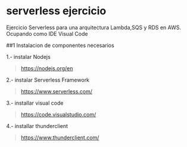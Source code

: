 # serverless ejercicio

Ejercicio Serverless para una arquitectura Lambda,SQS y RDS en AWS. Ocupando como IDE Visual Code  

##1 Instalacion de componentes necesarios

1.- instalar Nodejs
>https://nodejs.org/en

2.- instalar Serverless Framework
>https://www.serverless.com/

3.- installar visual code
>https://code.visualstudio.com/

4.- installar thunderclient
>https://www.thunderclient.com/

